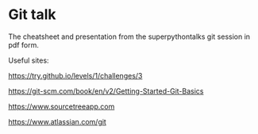 # Git talk
The cheatsheet and presentation from the superpythontalks git session in pdf form.

Useful sites: 

<https://try.github.io/levels/1/challenges/3>

<https://git-scm.com/book/en/v2/Getting-Started-Git-Basics>

<https://www.sourcetreeapp.com>

<https://www.atlassian.com/git>